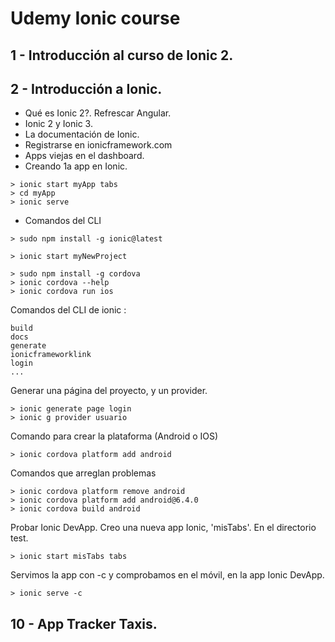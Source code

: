 # Udemy Ionic course

## 1 - Introducción al curso de Ionic 2.

## 2 - Introducción a Ionic.

- Qué es Ionic 2?. Refrescar Angular.
- Ionic 2 y Ionic 3.
- La documentación de Ionic.
- Registrarse en ionicframework.com
- Apps viejas en el dashboard.
- Creando 1a app en Ionic.

```
> ionic start myApp tabs
> cd myApp
> ionic serve
```

- Comandos del CLI

```
> sudo npm install -g ionic@latest
```

```
> ionic start myNewProject
```

```
> sudo npm install -g cordova
> ionic cordova --help
> ionic cordova run ios

```

Comandos del CLI de ionic :

```
build
docs
generate
ionicframeworklink
login
...
```

Generar una página del proyecto, y un provider.

```
> ionic generate page login
> ionic g provider usuario
```

Comando para crear la plataforma (Android o IOS)

```
> ionic cordova platform add android

```

Comandos que arreglan problemas

```
> ionic cordova platform remove android
> ionic cordova platform add android@6.4.0
> ionic cordova build android
```

Probar Ionic DevApp. Creo una nueva app Ionic, 'misTabs'. En el directorio test.


```
> ionic start misTabs tabs
```

Servimos la app con -c y comprobamos en el móvil, en la app Ionic DevApp.

```
> ionic serve -c
```



## 10 - App Tracker Taxis.
